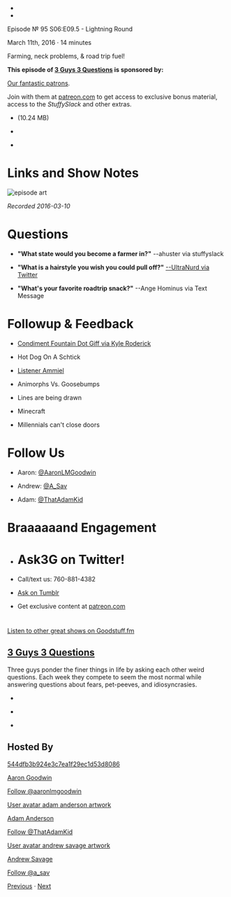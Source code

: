 -

-

Episode № 95 S06:E09.5 - Lightning Round

March 11th, 2016 · 14 minutes

Farming, neck problems, & road trip fuel!

**This episode of [3 Guys 3 Questions](/3g3q) is sponsored by:**

[Our fantastic patrons](http://www.patreon.com/3g3q).

Join with them at [patreon.com](http://www.patreon.com/3g3q) to get access to exclusive bonus material, access to the _StuffySlack_ and other extras.

- [](http://podcasts-1.feedpress.co/13789/3G3Q%20-%20S06E09_5.mp3)(10.24 MB)

- [](http://twitter.com/intent/tweet?text=3%20Guys%203%20Questions%20%E2%84%96%2095%20on%20@goodstuff_fm%20-%20http://goodstuff.fm/3g3q/95)

- [](http://www.facebook.com/sharer/sharer.php?u=http://goodstuff.fm/3g3q/95)

# Links and Show Notes

![episode art](http://l.gdwn.co/1jkmQ.jpg)

_Recorded 2016-03-10_

# Questions

- **"What state would you become a farmer in?"** --ahuster via stuffyslack

- **"What is a hairstyle you wish you could pull off?"** [--UltraNurd via Twitter](https://twitter.com/12884962/status/705169310243807233)

- **"What's your favorite roadtrip snack?"** --Ange Hominus via Text Message

# Followup & Feedback

- [Condiment Fountain Dot Giff via Kyle Roderick](http://l.gdwn.co/1lEQZ.GIF)

- Hot Dog On A Schtick

- [Listener Ammiel](https://twitter.com/ammisalami/status/707306338389372928)

- Animorphs Vs. Goosebumps

- Lines are being drawn

- Minecraft

- Millennials can't close doors

# Follow Us

- Aaron: [@AaronLMGoodwin](http://twitter.com/aaronlmgoodwin)

- Andrew: [@A_Sav](http://twitter.com/a_sav)

- Adam: [@ThatAdamKid](http://twitter.com/thatadamkid)

# Braaaaaand Engagement

- # Ask3G on Twitter!

- Call/text us: 760-881-4382

- [Ask on Tumblr](http://3g3q.co/ask)

- Get exclusive content at [patreon.com](http://www.patreon.com/3g3q)

#

[Listen to other great shows on Goodstuff.fm](http://www.goodstuff.fm)

## [3 Guys 3 Questions](/3g3q)

Three guys ponder the finer things in life by asking each other weird questions. Each week they compete to seem the most normal while answering questions about fears, pet-peeves, and idiosyncrasies.

- [](https://itunes.apple.com/us/podcast/3-guys-3-questions/id914129482)

- [](http://feed.3g3q.co/)

- [](mailto:3guys3questions@gmail.com?cc=sponsorship%40goodstuff.fm&subject=%5BGoodStuff%20FM%5D%20Sponsorship%20Inquiry%20for%203%20Guys%203%20Questions)

## Hosted By

[544dfb3b924e3c7ea1f29ec1d53d8086](/people/aaron-goodwin)[](http://gravatar.com/avatar/544dfb3b924e3c7ea1f29ec1d53d8086.png?s=300&r=pg)

[Aaron Goodwin](/people/aaron-goodwin)

[Follow @aaronlmgoodwin](https://twitter.com/aaronlmgoodwin)

[User avatar adam anderson artwork](/people/adam-anderson)[](https://goodstuffs3.s3.amazonaws.com/uploads/user/avatar/89/user_avatar_adam-anderson_artwork.png)

[Adam Anderson](/people/adam-anderson)

[Follow @ThatAdamKid](https://twitter.com/ThatAdamKid)

[User avatar andrew savage artwork](/people/andrew-savage)[](https://goodstuffs3.s3.amazonaws.com/uploads/user/avatar/95/user_avatar_andrew-savage_artwork.png)

[Andrew Savage](/people/andrew-savage)

[Follow @a_sav](https://twitter.com/a_sav)

[Previous](/3g3q/94) · [Next](/3g3q/96)
